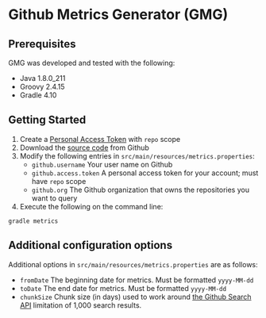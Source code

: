 # Github Metrics Generator (GMG)

## Prerequisites

GMG was developed and tested with the following:
* Java 1.8.0_211
* Groovy 2.4.15
* Gradle 4.10

## Getting Started
1. Create a [Personal Access Token](https://help.github.com/en/enterprise/2.17/user/articles/creating-a-personal-access-token-for-the-command-line) with `repo` scope
2. Download the [source code](https://github.com/herrminer/metrics) from Github
3. Modify the following entries in `src/main/resources/metrics.properties`:
	* `github.username` Your user name on Github
	* `github.access.token` A personal access token for your account; must have `repo` scope
	* `github.org` The Github organization that owns the repositories you want to query
4. Execute the following on the command line:
```
gradle metrics
```

## Additional configuration options
Additional options in `src/main/resources/metrics.properties` are as follows:
* `fromDate` The beginning date for metrics. Must be formatted `yyyy-MM-dd`
* `toDate` The end date for metrics. Must be formatted `yyyy-MM-dd`
* `chunkSize` Chunk size (in days) used to work around [the Github Search API](https://developer.github.com/v3/search/) limitation of 1,000 search results.